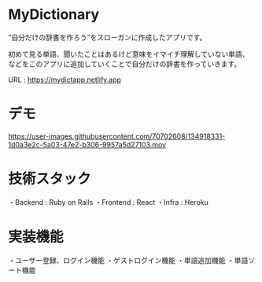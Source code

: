 # MyDictionary 

”自分だけの辞書を作ろう”をスローガンに作成したアプリです。 

初めて見る単語、聞いたことはあるけど意味をイマイチ理解していない単語、 
などをこのアプリに追加していくことで自分だけの辞書を作っていきます。 

URL : https://mydictapp.netlify.app

# デモ

https://user-images.githubusercontent.com/70702608/134918331-1d0a3e2c-5a03-47e2-b306-9957a5d27103.mov


# 技術スタック 
・Backend : Ruby on Rails 
・Frontend : React 
・Infra : Heroku 

# 実装機能
・ユーザー登録、ログイン機能 
・ゲストログイン機能 
・単語追加機能 
・単語ソート機能 
